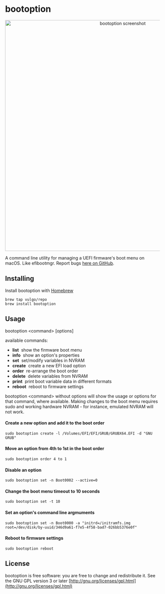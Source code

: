 #  bootoption

<p align="center">
<picture>
<source srcset="https://github.com/vulgo/bootoption/raw/master/Images/screenshot.png, https://github.com/vulgo/bootoption/raw/master/Images/screenshot@2x.png 2x" />
<img src="https://github.com/vulgo/bootoption/raw/master/Images/screenshot@2x.png" alt="bootoption screenshot" width="750" />
</picture>
</p>

A command line utility for managing a UEFI firmware's boot menu on macOS. Like efibootmgr. Report bugs [here on GitHub](https://github.com/vulgo/bootoption/issues).

## Installing

Install bootoption with [Homebrew](https://brew.sh)

```
brew tap vulgo/repo
brew install bootoption
```

## Usage

bootoption \<command> [options]

available commands:

- <strong>list</strong>&nbsp;&nbsp;show the firmware boot menu
- <strong>info</strong>&nbsp;&nbsp;show an option's properties
- <strong>set</strong>&nbsp;&nbsp;set/modify variables in NVRAM
- <strong>create</strong>&nbsp;&nbsp;create a new EFI load option
- <strong>order</strong>&nbsp;&nbsp;re-arrange the boot order
- <strong>delete</strong>&nbsp;&nbsp;delete variables from NVRAM
- <strong>print</strong>&nbsp;&nbsp;print boot variable data in different formats
- <strong>reboot</strong>&nbsp;&nbsp;reboot to firmware settings

bootoption \<command> without options will show the usage or options for that command, where available. Making changes to the boot menu requires sudo and working hardware NVRAM - for instance, emulated NVRAM will not work.


#### Create a new option and add it to the boot order

```
sudo bootoption create -l /Volumes/EFI/EFI/GRUB/GRUBX64.EFI -d "GNU GRUB"
```

#### Move an option from 4th to 1st in the boot order

```
sudo bootoption order 4 to 1
```

#### Disable an option

```
sudo bootoption set -n Boot0002 --active=0
```

#### Change the boot menu timeout to 10 seconds

```
sudo bootoption set -t 10
```

#### Set an option's command line argmuments

```
sudo bootoption set -n Boot0000 -a "initrd=/initramfs.img root=/dev/disk/by-uuid/346d9a61-f7e5-4f58-bad7-026bb5376e0f"
```

#### Reboot to firmware settings

```
sudo bootoption reboot
```

## License

bootoption is free software: you are free to change and redistribute it. See the GNU GPL version 3 or later [http://gnu.org/licenses/gpl.html](http://gnu.org/licenses/gpl.html)
